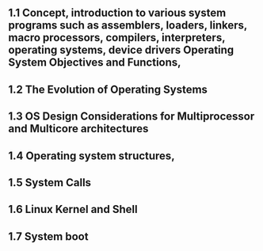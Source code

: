 ## 1.1 Concept, introduction to various system programs such as assemblers, loaders, linkers, macro processors, compilers, interpreters, operating systems, device drivers Operating System Objectives and Functions,

## 1.2 The Evolution of Operating Systems

## 1.3  OS Design Considerations for Multiprocessor and Multicore architectures

## 1.4 Operating system structures,

## 1.5 System Calls
## 1.6 Linux Kernel and Shell
## 1.7 System boot
